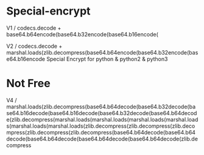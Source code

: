 # Special-encrypt
V1
/ codecs.decode + base64.b64encode(base64.b32encode(base64.b16encode(

V2
/
codecs.decode + marshal.loads(zlib.decompress(base64.b64encode(base64.b32encode(base64.b16encode
Special Encrypt for python &amp; python2 &amp; python3
# Not Free

V4
/
marshal.loads(zlib.decompress(base64.b64decode(base64.b32decode(base64.b16decode(base64.b16decode(base64.b32decode(base64.b64decode(zlib.decompress(marshal.loads(marshal.loads(marshal.loads(marshal.loads(marshal.loads(marshal.loads(zlib.decompress(zlib.decompress(zlib.decompress(zlib.decompress(zlib.decompress(base64.b64decode(base64.b64decode(base64.b64decode(base64.b64decode(base64.b64decode(zlib.decompress
